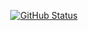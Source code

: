 <p align="center">
<a href="https://github.com/donnyirianto"><img alt="GitHub Status" src="https://github-readme-stats.vercel.app/api?username=donnyirianto&show_icons=true&theme=dark#gh-dark-mode-only"/></a>
</p>
